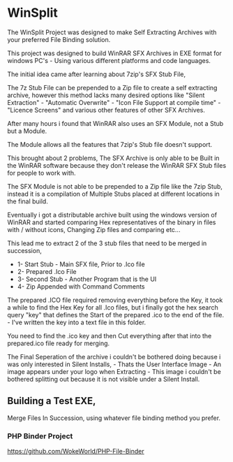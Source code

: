 # WinSplit
The WinSplit Project was designed to make Self Extracting Archives with your preferred File Binding solution.


This project was designed to build WinRAR SFX Archives  in EXE format for windows PC's - Using various different platforms and code languages.
 
 
The initial idea came after learning about 7zip's SFX Stub File,
 
The 7z Stub File can be prepended to a Zip file to create a self extracting archive, however this method lacks many desired options like "Silent Extraction" - "Automatic Overwrite" - "Icon File Support at compile time" - "Licence Screens" and various other features of other SFX Archives.
 
After many hours i found that WinRAR also uses an SFX Module, not a Stub but a Module.
 
The Module allows all the features that 7zip's Stub file doesn't support.
 

This brought about 2 problems,
The SFX Archive is only able to be Built in the WinRAR software because they don't release the WinRAR SFX Stub files for people to work with.
 
The SFX Module is not able to be prepended to a Zip file like the 7zip Stub, instead it is a compilation of Multiple Stubs placed at different locations in the final build.
 
    
Eventually i got a distributable archive built using the windows version of WinRAR and started comparing Hex representatives of the binary in files with / without icons, Changing Zip files and comparing etc...     
    
This lead me to extract 2 of the 3 stub files that need to be merged in succession,     
   
* 1- Start Stub - Main SFX file, Prior to .Ico file   
* 2- Prepared .Ico File   
* 3- Second Stub - Another Program that is the UI   
* 4- Zip Appended with Command Comments   
      

The prepared .ICO file required removing everything before the Key, it took a while to find the Hex Key for all .Ico files, but i finally got the hex search query "key" that defines the Start of the prepared .ico to the end of the file. - I've written the key into a text file in this folder.
   

You need to find the .ico key and then Cut everything after that into the prepared.ico file ready for merging.
   
The Final Seperation of the archive i couldn't be bothered doing because i was only interested in Silent Installs, - Thats the User Interface Image - An image appears under your logo when Extracting - This image i couldn't be bothered splitting out because it is not visible under a Silent Install.
   
    
## Building a Test EXE,    
Merge Files In Succession, using whatever file binding method you prefer.


  
### PHP Binder Project
https://github.com/WokeWorld/PHP-File-Binder

